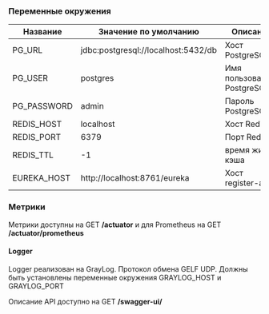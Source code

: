 
### Переменные окружения
| Название|Значение по умолчанию|Описание|
| --- |------- | ------ |
| PG_URL |jdbc:postgresql://localhost:5432/db| Хост PostgreSQL|
| PG_USER |postgres| Имя пользователя PostgreSQL |
| PG_PASSWORD |admin| Пароль PostgreSQL |
| REDIS_HOST |localhost| Хост Redis |
| REDIS_PORT |6379| Порт Redis |
| REDIS_TTL |-1| время жизни кэша |
| EUREKA_HOST |http://localhost:8761/eureka| Хост register-app |

### Метрики

Метрики доступны на GET **/actuator** и для Prometheus на GET **/actuator/prometheus**

#### Logger

Logger реализован на GrayLog. Протокол обмена GELF UDP. Должны быть установлены переменные окружения GRAYLOG_HOST и GRAYLOG_PORT

Описание API доступно на GET **/swagger-ui/**